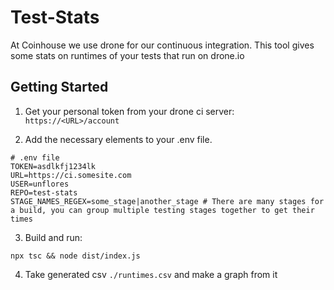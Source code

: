 # Test-Stats

At Coinhouse we use drone for our continuous integration. This tool gives some stats on runtimes of your tests that run on drone.io

## Getting Started

1. Get your personal token from your drone ci server: `https://<URL>/account`

2. Add the necessary elements to your .env file.


```
# .env file
TOKEN=asdlkfj1234lk
URL=https://ci.somesite.com
USER=unflores
REPO=test-stats
STAGE_NAMES_REGEX=some_stage|another_stage # There are many stages for a build, you can group multiple testing stages together to get their times
```

3. Build and run:
```
npx tsc && node dist/index.js
```

4. Take generated csv `./runtimes.csv` and make a graph from it
